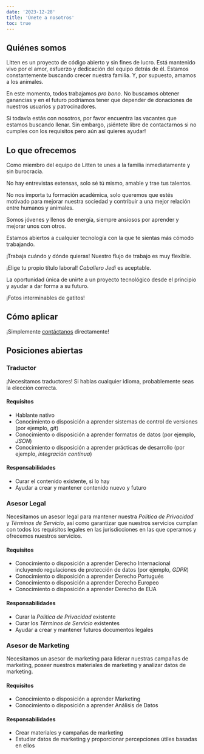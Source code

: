 ```yaml
---
date: '2023-12-28'
title: 'Únete a nosotros'
toc: true
---
```


## Quiénes somos

Litten es un proyecto de código abierto y sin fines de lucro. Está mantenido vivo por el amor, esfuerzo y dedicación del equipo detrás de él. Estamos constantemente buscando crecer nuestra familia. Y, por supuesto, amamos a los animales.

En este momento, todos trabajamos _pro bono_. No buscamos obtener ganancias y en el futuro podríamos tener que depender de donaciones de nuestros usuarios y patrocinadores.

Si todavía estás con nosotros, por favor encuentra las vacantes que estamos buscando llenar. Sin embargo, ¡siéntete libre de contactarnos si no cumples con los requisitos pero aún así quieres ayudar!

## Lo que ofrecemos

Como miembro del equipo de Litten te unes a la familia inmediatamente y sin burocracia.

No hay entrevistas extensas, solo sé tú mismo, amable y trae tus talentos.

No nos importa tu formación académica, solo queremos que estés motivado para mejorar nuestra sociedad y contribuir a una mejor relación entre humanos y animales.

Somos jóvenes y llenos de energía, siempre ansiosos por aprender y mejorar unos con otros.

Estamos abiertos a cualquier tecnología con la que te sientas más cómodo trabajando.

¡Trabaja cuándo y dónde quieras! Nuestro flujo de trabajo es muy flexible.

¡Elige tu propio título laboral! _Caballero Jedi_ es aceptable.

La oportunidad única de unirte a un proyecto tecnológico desde el principio y ayudar a dar forma a su futuro.

¡Fotos interminables de gatitos!

## Cómo aplicar

¡Simplemente [contáctanos][contactus] directamente!

## Posiciones abiertas

### Traductor

¡Necesitamos traductores! Si hablas cualquier idioma, probablemente seas la elección correcta.

#### Requisitos

- Hablante nativo
- Conocimiento o disposición a aprender sistemas de control de versiones (por ejemplo, _git_)
- Conocimiento o disposición a aprender formatos de datos (por ejemplo, _JSON_)
- Conocimiento o disposición a aprender prácticas de desarrollo (por ejemplo, _integración continua_)

#### Responsabilidades

- Curar el contenido existente, si lo hay
- Ayudar a crear y mantener contenido nuevo y futuro

### Asesor Legal

Necesitamos un asesor legal para mantener nuestra _Política de Privacidad_ y _Términos de Servicio_, así como garantizar que nuestros servicios cumplan con todos los requisitos legales en las jurisdicciones en las que operamos y ofrecemos nuestros servicios.

#### Requisitos

- Conocimiento o disposición a aprender Derecho Internacional incluyendo regulaciones de protección de datos (por ejemplo, _GDPR_)
- Conocimiento o disposición a aprender Derecho Portugués
- Conocimiento o disposición a aprender Derecho Europeo
- Conocimiento o disposición a aprender Derecho de EUA

#### Responsabilidades

- Curar la _Política de Privacidad_ existente
- Curar los _Términos de Servicio_ existentes
- Ayudar a crear y mantener futuros documentos legales

### Asesor de Marketing

Necesitamos un asesor de marketing para liderar nuestras campañas de marketing, poseer nuestros materiales de marketing y analizar datos de marketing.

#### Requisitos

- Conocimiento o disposición a aprender Marketing
- Conocimiento o disposición a aprender Análisis de Datos

#### Responsabilidades

- Crear materiales y campañas de marketing
- Estudiar datos de marketing y proporcionar percepciones útiles basadas en ellos

<!-- References -->

[contactus]: /help-and-contacts
